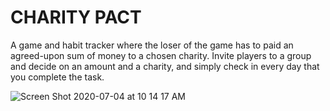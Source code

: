 # CHARITY PACT

A game and habit tracker where the loser of the game has to paid an agreed-upon sum of money to a chosen charity. Invite players to a group and decide on an amount and a charity, and simply check in every day that you complete the task.


![Screen Shot 2020-07-04 at 10 14 17 AM](https://user-images.githubusercontent.com/38668877/86517909-a151b800-bde1-11ea-8ff8-8df834ffbbec.png)

